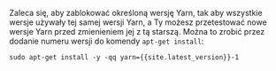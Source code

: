 Zaleca się, aby zablokować określoną wersję Yarn, tak aby wszystkie wersje używały tej samej wersji Yarn, a Ty możesz przetestować nowe wersje Yarn przed zmienieniem jej z tą starszą. Można to zrobić przez dodanie numeru wersji do komendy `apt-get install`:

    sudo apt-get install -y -qq yarn={{site.latest_version}}-1